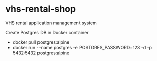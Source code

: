 # vhs-rental-shop
VHS rental application management system

Create Postgres DB in Docker container
* docker pull postgres:alpine
* docker run --name postgres -e POSTGRES_PASSWORD=123 -d -p 5432:5432 postgres:alpine